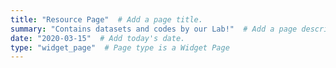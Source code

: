```yaml
---
title: "Resource Page"  # Add a page title.
summary: "Contains datasets and codes by our Lab!"  # Add a page description.
date: "2020-03-15"  # Add today's date.
type: "widget_page"  # Page type is a Widget Page
---
```


